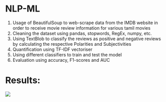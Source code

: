 # NLP-ML

1. Usage of BeautifulSoup to web-scrape data from the IMDB website in order to receive movie review information for various tamil movies
2. Cleaning the dataset using pandas, stopwords, RegEx, numpy, etc.
3. Using TextBlob to classify the reviews as positive and negative reviews by calculating the respective Polarities and Subjectivities
4. Quantification using TF-IDF vectoriser 
5. Using different classifiers to train and test the model
6. Evaluation using accuracy, F1-scores and AUC


<h1>Results: </h1>
<img src="https://imagizer.imageshack.com/v2/xq90/922/Doz7Fi.png"/>
